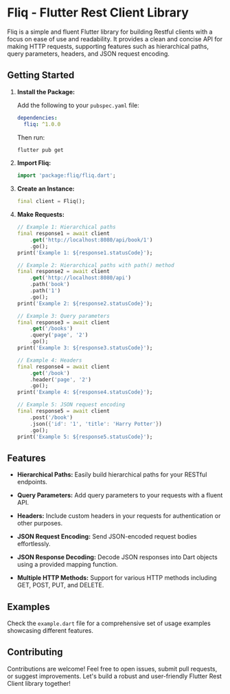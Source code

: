 # Fliq - Flutter Rest Client Library

Fliq is a simple and fluent Flutter library for building Restful clients with a focus on ease of use and readability. It provides a clean and concise API for making HTTP requests, supporting features such as hierarchical paths, query parameters, headers, and JSON request encoding.

## Getting Started

1. **Install the Package:**

   Add the following to your `pubspec.yaml` file:

   ```yaml
   dependencies:
     fliq: ^1.0.0
   ```

   Then run:

   ```bash
   flutter pub get
   ```

2. **Import Fliq:**

   ```dart
   import 'package:fliq/fliq.dart';
   ```

3. **Create an Instance:**

   ```dart
   final client = Fliq();
   ```

4. **Make Requests:**

   ```dart
   // Example 1: Hierarchical paths
   final response1 = await client
       .get('http://localhost:8080/api/book/1')
       .go();
   print('Example 1: ${response1.statusCode}');

   // Example 2: Hierarchical paths with path() method
   final response2 = await client
       .get('http://localhost:8080/api')
       .path('book')
       .path('1')
       .go();
   print('Example 2: ${response2.statusCode}');

   // Example 3: Query parameters
   final response3 = await client
       .get('/books')
       .query('page', '2')
       .go();
   print('Example 3: ${response3.statusCode}');

   // Example 4: Headers
   final response4 = await client
       .get('/book')
       .header('page', '2')
       .go();
   print('Example 4: ${response4.statusCode}');

   // Example 5: JSON request encoding
   final response5 = await client
       .post('/book')
       .json({'id': '1', 'title': 'Harry Potter'})
       .go();
   print('Example 5: ${response5.statusCode}');
   ```

## Features

- **Hierarchical Paths:** Easily build hierarchical paths for your RESTful endpoints.

- **Query Parameters:** Add query parameters to your requests with a fluent API.

- **Headers:** Include custom headers in your requests for authentication or other purposes.

- **JSON Request Encoding:** Send JSON-encoded request bodies effortlessly.

- **JSON Response Decoding:** Decode JSON responses into Dart objects using a provided mapping function.

- **Multiple HTTP Methods:** Support for various HTTP methods including GET, POST, PUT, and DELETE.

## Examples

Check the `example.dart` file for a comprehensive set of usage examples showcasing different features.

## Contributing

Contributions are welcome! Feel free to open issues, submit pull requests, or suggest improvements. Let's build a robust and user-friendly Flutter Rest Client library together!